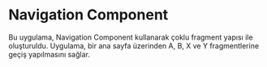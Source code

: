# Navigation Component
Bu uygulama, Navigation Component kullanarak çoklu fragment yapısı ile oluşturuldu. Uygulama, bir ana sayfa üzerinden A, B, X ve Y fragmentlerine geçiş yapılmasını sağlar.
